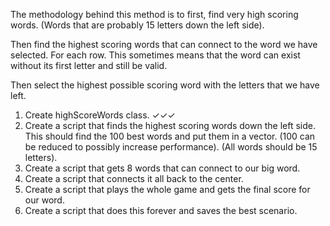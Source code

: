 The methodology behind this method is to first, find very high scoring words.
(Words that are probably 15 letters down the left side).

Then find the highest scoring words that can connect to the word we have
selected. For each row. This sometimes means that the word can exist without
its first letter and still be valid.

Then select the highest possible scoring word with the letters that we have left.

1. Create highScoreWords class. ✓✓✓
2. Create a script that finds the highest scoring words down the left side.
This should find the 100 best words and put them in a vector. (100 can be
reduced to possibly increase performance). (All words should be 15 letters).
3. Create a script that gets 8 words that can connect to our big word.
4. Create a script that connects it all back to the center.
5. Create a script that plays the whole game and gets the final score for our
word.
6. Create a script that does this forever and saves the best scenario.